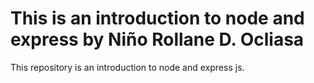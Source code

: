 # This is an introduction to node and express by Niño Rollane D. Ocliasa
This repository is an introduction to node and express js.


